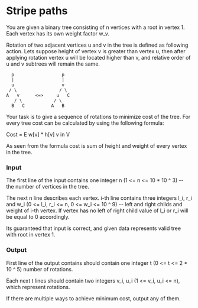 # Stripe paths

You are given a binary tree consisting of n vertices with a root in vertex 1. Each vertex has its own weight factor w_v. 

Rotation of two adjacent vertices u and v in the tree is defined as following action. Lets suppose height of vertex v is greater than vertex u, then after applying rotation vertex u will be located higher than v, and relative order of u and v subtrees will remain the same.

      p                  p
      |                  |
      u                  v
     / \                / \
    A   v      <=>     u   C
       / \            / \
      B   C          A   B


Your task is to give a sequence of rotations to minimize cost of the tree. For every tree cost can be calculated by using the following formula:
       
Cost =   E    w[v] * h[v]
      v in V

As seen from the formula cost is sum of height and weight of every vertex in the tree.


### Input

The first line of the input contains one integer n (1 <= n <= 10 * 10 ^ 3) -- the number of vertices in the tree.

The next n line describes each vertex. i-th line contains three integers l_i, r_i and w_i (0 <= l_i, r_i <= n, 0 <= w_i <= 10 ^ 9) -- left and right childs and weight of i-th vertex. If vertex has no left of right child value of l_i or r_i will be equal to 0 accordingly.

Its guaranteed that input is correct, and given data represents valid tree with root in vertex 1.


### Output

First line of the output contains should contain one integer t (0 <= t <= 2 * 10 ^ 5) number of rotations.

Each next t lines should contain two integers v_i, u_i (1 <= v_i, u_i <= n), which represent rotations.

If there are multiple ways to achieve minimum cost, output any of them.
